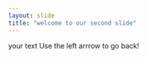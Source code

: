 ```yaml
---
layout: slide
title: "welcome to our second slide"
---
```

your text
Use the left arrrow to go back!
     
